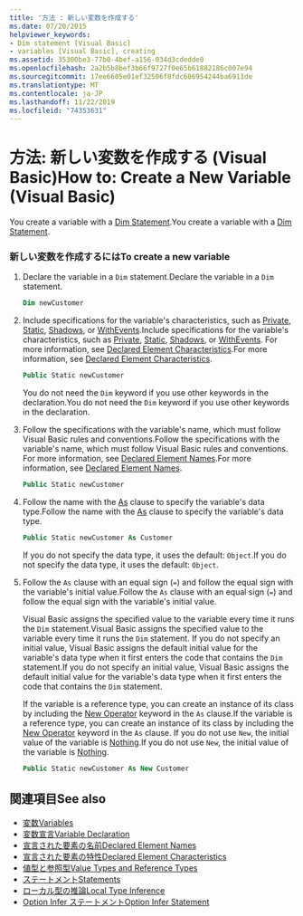 ```yaml
---
title: '方法 : 新しい変数を作成する'
ms.date: 07/20/2015
helpviewer_keywords:
- Dim statement [Visual Basic]
- variables [Visual Basic], creating
ms.assetid: 35300be3-77b0-4bef-a156-034d3cdedde0
ms.openlocfilehash: 2a2b5b8bef3b66f9727f0e65b61882186c007e94
ms.sourcegitcommit: 17ee6605e01ef32506f8fdc686954244ba6911de
ms.translationtype: MT
ms.contentlocale: ja-JP
ms.lasthandoff: 11/22/2019
ms.locfileid: "74353631"
---
```

# <a name="how-to-create-a-new-variable-visual-basic"></a><span data-ttu-id="2920c-102">方法: 新しい変数を作成する (Visual Basic)</span><span class="sxs-lookup"><span data-stu-id="2920c-102">How to: Create a New Variable (Visual Basic)</span></span>

<span data-ttu-id="2920c-103">You create a variable with a [Dim Statement](../../../../visual-basic/language-reference/statements/dim-statement.md).</span><span class="sxs-lookup"><span data-stu-id="2920c-103">You create a variable with a [Dim Statement](../../../../visual-basic/language-reference/statements/dim-statement.md).</span></span>

### <a name="to-create-a-new-variable"></a><span data-ttu-id="2920c-104">新しい変数を作成するには</span><span class="sxs-lookup"><span data-stu-id="2920c-104">To create a new variable</span></span>

1. <span data-ttu-id="2920c-105">Declare the variable in a `Dim` statement.</span><span class="sxs-lookup"><span data-stu-id="2920c-105">Declare the variable in a `Dim` statement.</span></span>

    ```vb
    Dim newCustomer
    ```

2. <span data-ttu-id="2920c-106">Include specifications for the variable's characteristics, such as [Private](../../../../visual-basic/language-reference/modifiers/private.md), [Static](../../../../visual-basic/language-reference/modifiers/static.md), [Shadows](../../../../visual-basic/language-reference/modifiers/shadows.md), or [WithEvents](../../../../visual-basic/language-reference/modifiers/withevents.md).</span><span class="sxs-lookup"><span data-stu-id="2920c-106">Include specifications for the variable's characteristics, such as [Private](../../../../visual-basic/language-reference/modifiers/private.md), [Static](../../../../visual-basic/language-reference/modifiers/static.md), [Shadows](../../../../visual-basic/language-reference/modifiers/shadows.md), or [WithEvents](../../../../visual-basic/language-reference/modifiers/withevents.md).</span></span> <span data-ttu-id="2920c-107">For more information, see [Declared Element Characteristics](../../../../visual-basic/programming-guide/language-features/declared-elements/declared-element-characteristics.md).</span><span class="sxs-lookup"><span data-stu-id="2920c-107">For more information, see [Declared Element Characteristics](../../../../visual-basic/programming-guide/language-features/declared-elements/declared-element-characteristics.md).</span></span>

    ```vb
    Public Static newCustomer
    ```

    <span data-ttu-id="2920c-108">You do not need the `Dim` keyword if you use other keywords in the declaration.</span><span class="sxs-lookup"><span data-stu-id="2920c-108">You do not need the `Dim` keyword if you use other keywords in the declaration.</span></span>

3. <span data-ttu-id="2920c-109">Follow the specifications with the variable's name, which must follow Visual Basic rules and conventions.</span><span class="sxs-lookup"><span data-stu-id="2920c-109">Follow the specifications with the variable's name, which must follow Visual Basic rules and conventions.</span></span> <span data-ttu-id="2920c-110">For more information, see [Declared Element Names](../../../../visual-basic/programming-guide/language-features/declared-elements/declared-element-names.md).</span><span class="sxs-lookup"><span data-stu-id="2920c-110">For more information, see [Declared Element Names](../../../../visual-basic/programming-guide/language-features/declared-elements/declared-element-names.md).</span></span>

    ```vb
    Public Static newCustomer
    ```

4. <span data-ttu-id="2920c-111">Follow the name with the [As](../../../../visual-basic/language-reference/statements/as-clause.md) clause to specify the variable's data type.</span><span class="sxs-lookup"><span data-stu-id="2920c-111">Follow the name with the [As](../../../../visual-basic/language-reference/statements/as-clause.md) clause to specify the variable's data type.</span></span>

    ```vb
    Public Static newCustomer As Customer
    ```

    <span data-ttu-id="2920c-112">If you do not specify the data type, it uses the default: `Object`.</span><span class="sxs-lookup"><span data-stu-id="2920c-112">If you do not specify the data type, it uses the default: `Object`.</span></span>

5. <span data-ttu-id="2920c-113">Follow the `As` clause with an equal sign (`=`) and follow the equal sign with the variable's initial value.</span><span class="sxs-lookup"><span data-stu-id="2920c-113">Follow the `As` clause with an equal sign (`=`) and follow the equal sign with the variable's initial value.</span></span>

    <span data-ttu-id="2920c-114">Visual Basic assigns the specified value to the variable every time it runs the `Dim` statement.</span><span class="sxs-lookup"><span data-stu-id="2920c-114">Visual Basic assigns the specified value to the variable every time it runs the `Dim` statement.</span></span> <span data-ttu-id="2920c-115">If you do not specify an initial value, Visual Basic assigns the default initial value for the variable's data type when it first enters the code that contains the `Dim` statement.</span><span class="sxs-lookup"><span data-stu-id="2920c-115">If you do not specify an initial value, Visual Basic assigns the default initial value for the variable's data type when it first enters the code that contains the `Dim` statement.</span></span>

    <span data-ttu-id="2920c-116">If the variable is a reference type, you can create an instance of its class by including the [New Operator](../../../../visual-basic/language-reference/operators/new-operator.md) keyword in the `As` clause.</span><span class="sxs-lookup"><span data-stu-id="2920c-116">If the variable is a reference type, you can create an instance of its class by including the [New Operator](../../../../visual-basic/language-reference/operators/new-operator.md) keyword in the `As` clause.</span></span> <span data-ttu-id="2920c-117">If you do not use `New`, the initial value of the variable is [Nothing](../../../../visual-basic/language-reference/nothing.md).</span><span class="sxs-lookup"><span data-stu-id="2920c-117">If you do not use `New`, the initial value of the variable is [Nothing](../../../../visual-basic/language-reference/nothing.md).</span></span>

    ```vb
    Public Static newCustomer As New Customer
    ```

## <a name="see-also"></a><span data-ttu-id="2920c-118">関連項目</span><span class="sxs-lookup"><span data-stu-id="2920c-118">See also</span></span>

- [<span data-ttu-id="2920c-119">変数</span><span class="sxs-lookup"><span data-stu-id="2920c-119">Variables</span></span>](../../../../visual-basic/programming-guide/language-features/variables/index.md)
- [<span data-ttu-id="2920c-120">変数宣言</span><span class="sxs-lookup"><span data-stu-id="2920c-120">Variable Declaration</span></span>](../../../../visual-basic/programming-guide/language-features/variables/variable-declaration.md)
- [<span data-ttu-id="2920c-121">宣言された要素の名前</span><span class="sxs-lookup"><span data-stu-id="2920c-121">Declared Element Names</span></span>](../../../../visual-basic/programming-guide/language-features/declared-elements/declared-element-names.md)
- [<span data-ttu-id="2920c-122">宣言された要素の特性</span><span class="sxs-lookup"><span data-stu-id="2920c-122">Declared Element Characteristics</span></span>](../../../../visual-basic/programming-guide/language-features/declared-elements/declared-element-characteristics.md)
- [<span data-ttu-id="2920c-123">値型と参照型</span><span class="sxs-lookup"><span data-stu-id="2920c-123">Value Types and Reference Types</span></span>](../../../../visual-basic/programming-guide/language-features/data-types/value-types-and-reference-types.md)
- [<span data-ttu-id="2920c-124">ステートメント</span><span class="sxs-lookup"><span data-stu-id="2920c-124">Statements</span></span>](../../../../visual-basic/language-reference/statements/index.md)
- [<span data-ttu-id="2920c-125">ローカル型の推論</span><span class="sxs-lookup"><span data-stu-id="2920c-125">Local Type Inference</span></span>](../../../../visual-basic/programming-guide/language-features/variables/local-type-inference.md)
- [<span data-ttu-id="2920c-126">Option Infer ステートメント</span><span class="sxs-lookup"><span data-stu-id="2920c-126">Option Infer Statement</span></span>](../../../../visual-basic/language-reference/statements/option-infer-statement.md)
